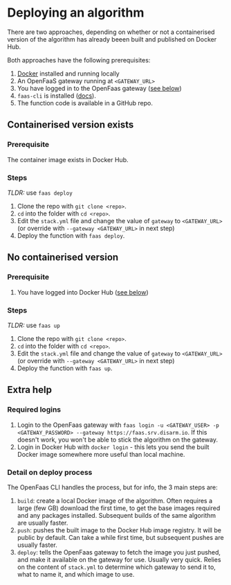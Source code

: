 # Deploying an algorithm

There are two approaches, depending on whether or not a containerised version of the algorithm has already beeen built and published on Docker Hub.

Both approaches have the following prerequisites:

1. [Docker](https://docs.docker.com/install/) installed and running locally
2. An OpenFaaS gateway running at `<GATEWAY_URL>`
3. You have logged in to the OpenFaas gateway \([see below](deploying.md#required-logins)\)
4. `faas-cli` is installed \([docs](https://docs.openfaas.com/cli/install/)\).
5. The function code is available in a GitHub repo.

## Containerised version exists

### Prerequisite

The container image exists in Docker Hub.

### Steps

_TLDR:_ use `faas deploy`

1. Clone the repo with `git clone <repo>`.
2. `cd` into the folder with `cd <repo>`.
3. Edit the `stack.yml` file and change the value of `gateway` to `<GATEWAY_URL>` \(or override with `--gateway <GATEWAY_URL>` in next step\)
4. Deploy the function with `faas deploy`.

## No containerised version

### Prerequisite

1. You have logged into Docker Hub \([see below](deploying.md#required-logins)\)

### Steps

_TLDR:_ use `faas up`

1. Clone the repo with `git clone <repo>`.
2. `cd` into the folder with `cd <repo>`.
3. Edit the `stack.yml` file and change the value of `gateway` to `<GATEWAY_URL>` \(or override with `--gateway <GATEWAY_URL>` in next step\)
4. Deploy the function with `faas up`.

## Extra help

### Required logins

1. Login to the OpenFaas gateway with `faas login -u <GATEWAY_USER> -p <GATEWAY_PASSWORD> --gateway https://faas.srv.disarm.io`. If this doesn't work, you won't be able to stick the algorithm on the gateway.
2. Login in Docker Hub with `docker login` - this lets you send the built Docker image somewhere more useful than local machine.

### Detail on deploy process

The OpenFaas CLI handles the process, but for info, the 3 main steps are:

1. `build`: create a local Docker image of the algorithm. Often requires a large \(few GB\) download the first time, to get the base images required and any packages installed. Subsequent builds of the same algorithm are usually faster.
2. `push`: pushes the built image to the Docker Hub image registry. It will be public by default. Can take a while first time, but subsequent pushes are usually faster.
3. `deploy`: tells the OpenFaas gateway to fetch the image you just pushed, and make it available on the gateway for use. Usually very quick. Relies on the content of `stack.yml` to determine which gateway to send it to, what to name it, and which image to use. 

